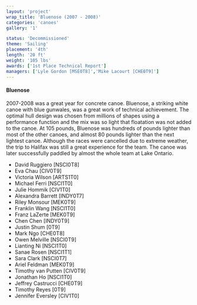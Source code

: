 ```yaml
---
layout: 'project'
wrap_title: 'Bluenose (2007 - 2008)'
categories: 'canoes'
gallery: '1'

status: 'Decommissioned'
theme: 'Sailing'
placement: '4th'
length: '20 ft'
weight: '105 lbs'
awards: ['1st Place Technical Report']
managers: ['Lyle Gordon [MSE0T8]','Mike Lacourt [CHE0T9]']
---
```

#### Bluenose

2007-2008 was a great year for concrete canoe. Bluenose, a striking white canoe with blue gunwales, was a great work of technical achievement. The optimal hull design was chosen from millions of shapes using a performance function and the mix was so light that floatation was not added to the canoe. At 105 pounds, Bluenose was hundreds of pounds lighter than most of the other canoes, and almost 80 pounds lighter than the next lightest canoe. Although the races were cancelled due to extreme weather, the trip to Halifax was still a great experience for the team. The canoe was later successfully paddled by almost the whole team at Lake Ontario.

 - David Ruggiero [NSCI0T8]
 - Eva Chau [CIV0T9]
 - Victoria Wilson [ARTS1T0]
 - Michael Ferri [NSCI1T0]
 - Julie Hommik [CIV1T0]
 - Alexandra Barrett [INDY0T7]
 - Riley Monsour [MEK0T9]
 - Franklin Wang [NSCI1T0]
 - Franz LaZerte [MEK0T9]
 - Chen Chen [INDY0T9]
 - Justin Shum [0T9]
 - Mark Ngo [CHE0T8]
 - Owen Melville [NSCI0T9]
 - Lianting Ni [NSCI1T0]
 - Sanae Rosen [NSCI1T1]
 - Sara Clark [NSCI0T7]
 - Ariel Feldman [MEK0T9]
 - Timothy van Putten [CIV0T9]
 - Jonathan Ho [NSCI1T0]
 - Jeffrey Castrucci [CHE0T9]
 - Timothy Reyes [0T9]
 - Jennifer Eversley [CIV1T0]
